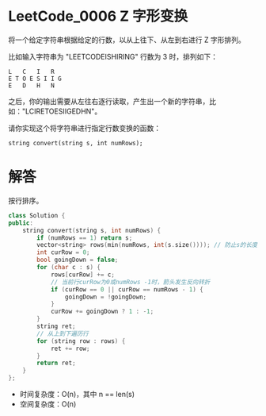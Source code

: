 
# LeetCode_0006 Z 字形变换


将一个给定字符串根据给定的行数，以从上往下、从左到右进行 Z 字形排列。

比如输入字符串为 "LEETCODEISHIRING" 行数为 3 时，排列如下：
```
L   C   I   R
E T O E S I I G
E   D   H   N
```
之后，你的输出需要从左往右逐行读取，产生出一个新的字符串，比如："LCIRETOESIIGEDHN"。

请你实现这个将字符串进行指定行数变换的函数：
```
string convert(string s, int numRows);
```

# 解答
按行排序。

```C++
class Solution {
public:
	string convert(string s, int numRows) {
		if (numRows == 1) return s;
		vector<string> rows(min(numRows, int(s.size()))); // 防止s的长度小于行数
		int curRow = 0;
		bool goingDown = false;
		for (char c : s) {
			rows[curRow] += c;
            // 当前行curRow为0或numRows -1时，箭头发生反向转折
			if (curRow == 0 || curRow == numRows - 1) {
				goingDown = !goingDown;
			}
			curRow += goingDown ? 1 : -1;
		}
		string ret;
        // 从上到下遍历行
		for (string row : rows) {
			ret += row;
		}
		return ret;
	}
};
```

* 时间复杂度：O(n)，其中 n == len(s)
* 空间复杂度：O(n)
